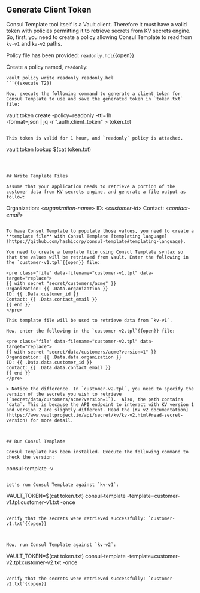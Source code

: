 ## Generate Client Token

Consul Template tool itself is a Vault client. Therefore it must have a valid token with policies permitting it to retrieve secrets from KV secrets engine. So, first, you need to create a policy allowing Consul Template to read from `kv-v1` and `kv-v2` paths.

Policy file has been provided: `readonly.hcl`{{open}}

Create a policy named, `readonly`:

```
vault policy write readonly readonly.hcl
```{{execute T2}}

Now, execute the following command to generate a client token for Consul Template to use and save the generated token in `token.txt` file:

```
vault token create -policy=readonly -ttl=1h \
      -format=json | jq -r ".auth.client_token" > token.txt
```{{execute T2}}

This token is valid for 1 hour, and `readonly` policy is attached.

```
vault token lookup $(cat token.txt)
```{{execute T2}}



## Write Template Files

Assume that your application needs to retrieve a portion of the customer data from KV secrets engine, and generate a file output as follow:

```
Organization: <_organization-name_>
ID: <_customer-id_>
Contact: <_contact-email_>
```

To have Consul Template to populate those values, you need to create a **template file** with Consul Template [templating language](https://github.com/hashicorp/consul-template#templating-language).

You need to create a template file using Consul Template syntax so that the values will be retrieved from Vault. Enter the following in the `customer-v1.tpl`{{open}} file:

<pre class="file" data-filename="customer-v1.tpl" data-target="replace">
{{ with secret "secret/customers/acme" }}
Organization: {{ .Data.organization }}
ID: {{ .Data.customer_id }}
Contact: {{ .Data.contact_email }}
{{ end }}
</pre>

This template file will be used to retrieve data from `kv-v1`.

Now, enter the following in the `customer-v2.tpl`{{open}} file:

<pre class="file" data-filename="customer-v2.tpl" data-target="replace">
{{ with secret "secret/data/customers/acme?version=1" }}
Organization: {{ .Data.data.organization }}
ID: {{ .Data.data.customer_id }}
Contact: {{ .Data.data.contact_email }}
{{ end }}
</pre>

> Notice the difference. In `customer-v2.tpl`, you need to specify the version of the secrets you wish to retrieve (`secret/data/customers/acme?version=1`).  Also, the path contains `data`. This is because the API endpoint to interact with KV version 1 and version 2 are slightly different. Read the [KV v2 documentation](https://www.vaultproject.io/api/secret/kv/kv-v2.html#read-secret-version) for more detail.



## Run Consul Template

Consul Template has been installed. Execute the following command to check the version:

```
consul-template -v
```{{execute T2}}

Let's run Consul Template against `kv-v1`:

```
VAULT_TOKEN=$(cat token.txt) consul-template -template=customer-v1.tpl:customer-v1.txt -once
```{{execute T2}}

Verify that the secrets were retrieved successfully: `customer-v1.txt`{{open}}



Now, run Consul Template against `kv-v2`:

```
VAULT_TOKEN=$(cat token.txt) consul-template -template=customer-v2.tpl:customer-v2.txt -once
```{{execute T2}}

Verify that the secrets were retrieved successfully: `customer-v2.txt`{{open}}
